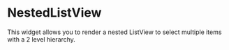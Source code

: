# NestedListView

This widget allows you to render a nested ListView to select multiple items with a 2 level hierarchy.
